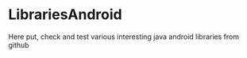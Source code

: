 # LibrariesAndroid

Here put, check and test various interesting java android libraries from github
